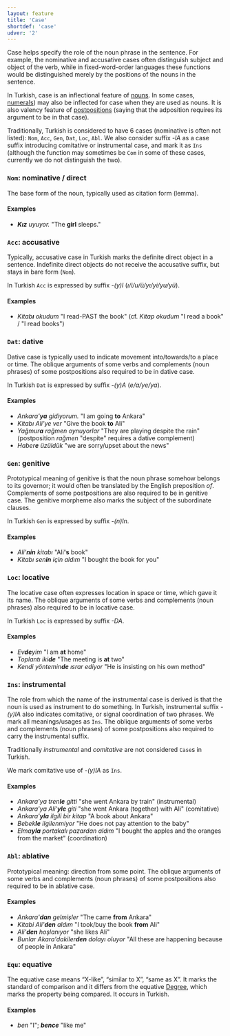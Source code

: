 ```yaml
---
layout: feature
title: 'Case'
shortdef: 'case'
udver: '2'
---
```


Case helps specify the role of the noun phrase in the sentence.
For example, the nominative and accusative cases often distinguish subject and object of the verb,
while in fixed-word-order languages these functions would be distinguished merely by the positions of the nouns in the sentence.

In Turkish, case is an inflectional feature of [nouns](tr-pos/NOUN).  In some cases, [numerals](tr-pos/NUM)) may also be inflected for case when they are used as nouns.
It is also valency feature of [postpositions](tr-pos/ADP) (saying that the adposition requires its argument to be in that case).

Traditionally, Turkish is considered to have 6 cases (nominative is
often not listed): `Nom`, `Acc`, `Gen`, `Dat`, `Loc`, `Abl`.
We also consider suffix *-lA* as a case suffix introducing comitative or instrumental case, and mark it as `Ins` (although the function may sometimes be `Com` in some of these cases, currently we do not distinguish the two).

### <a name="Nom">`Nom`</a>: nominative / direct

The base form of the noun, typically used as citation form (lemma).

#### Examples

* _<b>Kız</b> uyuyor._ "The <b>girl</b> sleeps."

### <a name="Acc">`Acc`</a>: accusative

Typically, accusative case in Turkish marks the definite direct object in a sentence.
Indefinite direct objects do not receive the accusative suffix,
but stays in bare form (`Nom`).

In Turkish `Acc` is expressed by suffix _-(y)I_ (_ı/i/u/ü/yı/yi/yu/yü_).

#### Examples

* _Kitab<b>ı</b> okudum_ "I read-PAST the book" (cf. _Kitap okudum_ "I read a book" / "I read books")

### <a name="Dat">`Dat`</a>: dative

Dative case is typically used to indicate movement into/towards/to a place or time.
The oblique arguments of some verbs and complements (noun phrases) of some postpositions also required to be in dative case.

In Turkish `Dat` is expressed by suffix _-(y)A_ (_e/a/ye/ya_).

#### Examples

* _Ankara'<b>ya</b> gidiyorum._ "I am going <b>to</b> Ankara"
* _Kitabı Ali'ye ver_ "Give the book <b>to</b> Ali"
* _Yağmur<b>a</b> rağmen oynuyorlar_ "They are playing despite the rain" (postposition _rağmen_ "despite" requires a dative complement)
* _Haber<b>e</b> üzüldük_ "we are sorry/upset about the news"

### <a name="Gen">`Gen`</a>: genitive

Prototypical meaning of genitive is that the noun phrase somehow belongs to its governor; it would often be translated by the English preposition _of_.
Complements of some postpositions are also required to be in genitive case.
The genitive morpheme also marks the subject of the subordinate clauses.

In Turkish `Gen` is expressed by suffix _-(n)In_.

#### Examples

* _Ali'<b>nin</b> kitabı_ "Ali<b>'s</b> book"
* _Kitabı sen<b>in</b> için aldım_ "I bought the book for you"

### <a name="Loc">`Loc`</a>: locative

The locative case often expresses location in space or time, which gave it its name.
The oblique arguments of some verbs and complements (noun phrases) also required to be in locative case.

In Turkish `Loc` is expressed by suffix _-DA_.

#### Examples

* _Ev<b>de</b>yim_ "I am <b>at</b> home"
* _Toplantı iki<b>de</b>_ "The meeting is <b>at</b> two"
* _Kendi yöntemin<b>de</b> ısrar ediyor_ "He is insisting on his own method"

### <a name="Ins">`Ins`</a>: instrumental

The role from which the name of the instrumental case is derived is that the noun is used as instrument to do something.
In Turkish, instrumental suffix _-(y)lA_ also indicates comitative,
or signal coordination of two phrases.
We mark all meanings/usages as `Ins`.
The oblique arguments of some verbs and complements (noun phrases) of some postpositions also required to carry the instrumental suffix.

Traditionally _instrumental_ and _comitative_ are not considered `Case`s in Turkish.

We mark comitative use of _-(y)lA_ as `Ins`.


#### Examples

* _Ankara'ya tren<b>le</b> gitti_ "she went Ankara by train" (instrumental)
* _Ankara'ya Ali'<b>yle</b> giti_ "she went Ankara (together) with Ali" (comitative)
* _Ankara'<b>yla</b> ilgili bir kitap_ "A book about Ankara"
* _Bebek<b>le</b> ilgilenmiyor_ "He does not pay attention to the baby"
* _Elma<b>yla</b> portakalı pazardan aldım_ "I bought the apples and the oranges from the market"  (coordination)

### <a name="Abl">`Abl`</a>: ablative

Prototypical meaning: direction from some point.
The oblique arguments of some verbs and complements (noun phrases) of some postpositions also required to be in ablative case.

#### Examples

* _Ankara'<b>dan</b> gelmişler_ "The came <b>from</b> Ankara"
* _Kitabi Ali'<b>den</b> aldım_ "I took/buy the book <b>from</b> Ali"
* _Ali'<b>den</b> hoşlanıyor_ "she likes Ali"
* _Bunlar Akara'dakiler<b>den</b> dolayı oluyor_ "All these are happening because of people in Ankara"

### <a name="Equ">`Equ`</a>: equative

The equative case means “X-like”, “similar to X”, “same as X”. It marks the
standard of comparison and it differs from the equative [Degree](), which
marks the property being compared. It occurs in Turkish.

#### Examples

* _ben_ "I"; _<b>bence</b>_ "like me"

<!-- Interlanguage links updated Pá kvě 14 11:08:29 CEST 2021 -->
